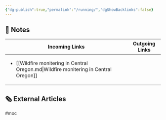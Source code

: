 ```yaml
---
{"dg-publish":true,"permalink":"/running/","dgShowBacklinks":false}
---
```



## 📔 Notes

| Incoming Links                                                                                         | Outgoing Links |
| ------------------------------------------------------------------------------------------------------ | -------------- |
| <ul><li>[[Wildfire monitering in Central Oregon.md\\|Wildfire monitering in Central Oregon]]</li></ul> | <ul></ul>      |


## 🗞 External Articles



#moc 